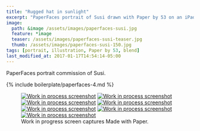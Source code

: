 ```yaml
---
title: "Rugged hat in sunlight"
excerpt: "PaperFaces portrait of Susi drawn with Paper by 53 on an iPad."
image: 
  path: &image /assets/images/paperfaces-susi.jpg 
  feature: *image
  teaser: /assets/images/paperfaces-susi-teaser.jpg
  thumb: /assets/images/paperfaces-susi-150.jpg
tags: [portrait, illustration, Paper by 53, blend]
last_modified_at: 2017-01-17T14:54:14-05:00
---
```


PaperFaces portrait commission of Susi.

{% include boilerplate/paperfaces-4.md %}

<figure class="third">
  <a href="{{ site.url }}/assets/images/paperfaces-susi-process-1-lg.jpg"><img src="{{ site.url }}/assets/images/paperfaces-susi-process-1-600.jpg" alt="Work in process screenshot"></a>
  <a href="{{ site.url }}/assets/images/paperfaces-susi-process-2-lg.jpg"><img src="{{ site.url }}/assets/images/paperfaces-susi-process-2-600.jpg" alt="Work in process screenshot"></a>
  <a href="{{ site.url }}/assets/images/paperfaces-susi-process-3-lg.jpg"><img src="{{ site.url }}/assets/images/paperfaces-susi-process-3-600.jpg" alt="Work in process screenshot"></a>
  <a href="{{ site.url }}/assets/images/paperfaces-susi-process-4-lg.jpg"><img src="{{ site.url }}/assets/images/paperfaces-susi-process-4-600.jpg" alt="Work in process screenshot"></a>
  <a href="{{ site.url }}/assets/images/paperfaces-susi-process-5-lg.jpg"><img src="{{ site.url }}/assets/images/paperfaces-susi-process-5-600.jpg" alt="Work in process screenshot"></a>
  <a href="{{ site.url }}/assets/images/paperfaces-susi-process-6-lg.jpg"><img src="{{ site.url }}/assets/images/paperfaces-susi-process-6-600.jpg" alt="Work in process screenshot"></a>
  <a href="{{ site.url }}/assets/images/paperfaces-susi-process-7-lg.jpg"><img src="{{ site.url }}/assets/images/paperfaces-susi-process-7-600.jpg" alt="Work in process screenshot"></a>
  <figcaption>Work in progress screen captures Made with Paper.</figcaption>
</figure>
